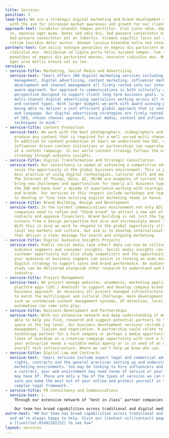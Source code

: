 ```yaml
---
title: Services
position: 3
lead-text: We are a strategic digital marketing and brand development consultancy
  with the aim for increased market awareness and growth for our clients.
approach-text: Curabitur blandit tempus porttitor. Cras justo odio, dapibus ac facilisis
  in, egestas eget quam. Donec sed odio dui. Sed posuere consectetur est at lobortis.
  Sed posuere consectetur est at lobortis. Vivamus sagittis lacus vel augue laoreet
  rutrum faucibus dolor auctor. Aenean lacinia bibendum nulla sed consectetur.
partners-text: Cum sociis natoque penatibus et magnis dis parturient montes, nascetur
  ridiculus mus. Vestibulum id ligula porta felis euismod semper. Cum sociis natoque
  penatibus et magnis dis parturient montes, nascetur ridiculus mus. Nullam quis risus
  eget urna mollis ornare vel eu leo.
services:
- service-title: Marketing, Social Media and Advertising
  service-text: "Saari offers 360 digital marketing services including social media
    management, digital advertising, content marketing, influencer marketing, audience
    development and channel management all firmly rooted into our internationally
    aware approach. Our approach to communications is both culturally and from a channel
    perspective designed to support client long term business goals. \n\nWe are a
    multi-channel digital advertising specialists working across all relevant media
    and content types. With larger budgets we work with award winning partner agencies
    being able to deliver a cost efficient global approach that is sensitive to culture
    and language. Our digital advertising strategies are firmly rooted in deep understanding
    of SEO, chosen channel approach, social media, content and influencer marketing
    techniques in mind."
- service-title: Content Production
  service-text: We work with the best photographers, videographers and animators to
    produce any content that is required for a well versed multi channel campaign.
    In addition to content production at Saari we understand how UGC, crowdfunding,
    influencer driven content initiatives or partnerships can supercharge the delivery
    of a content campaign. In our world content strategy follows the overall brand
    strategy through audience insights.
- service-title: Digital Transformation and Strategic Consultation
  service-text: Our consultancy is aimed at achieving a competitive advantage and
    seize the opportunity in the global business environment. This is possible with
    best practice of using digital technologies, cultural shift and means to communicate.
    The Internet of Things, Data, AI, VR/AR are examples of current technologies that
    bring new challenges and opportunities for nearly all business types. We understand
    the 360 and have over a decade of experience working with startups, software businesses
    and brands. Our services in this respect include workshops and team development
    to develop or fine tune existing digital marketing teams in house.
- service-title: Brand Building, Design and Development
  service-text: In the current communications environment not only B2C but also B2B
    companies need to refine and ‘think brand’ to attract a new set of buyers, business
    contacts and appease financiers. Brand building is not just the typography, logos,
    colours from a design perspective but also and increasingly about the user experience.
    With this in mind we work to respond to the global opportunity still appreciating
    local key markets and culture. Our aim is to develop internationally viable brands
    that deliver a clear message for search and outgoing marketing.
- service-title: Digital Audience Insights Projects
  service-text: Public social media (and other) data can now be utilised to study
    audience segments and consumer insights. Social media insights can help redefine
    customer opportunity but also study competitors and the opportunity at hand. Studying
    your audience or business segment can assist in forming an even more insightful
    digital strategy to support sales and brand performance. An audience insights
    study can be delivered alongside other research to understand and benchmark an
    industry.
- service-title: Project Management
  service-text: We project manage websites, eCommerce, marketing applications, cross
    platform apps (iOS / Android) to support and develop company brand strategy and
    business approach. As necessary all project managed infrastructure are developed
    to match the multilingual and cultural challenge. Here development techniques
    such as customised content management systems, IP detection, localisation and
    automation can come into play.
- service-title: Business Development and Partnerships
  service-text: With our extensive network and deep understanding of media we are
    able to help you find, research and suggest potential partners to tackle this
    space at the top level. Our business development services include partnerships
    management, liaison and negotiation. A partnership could relate to finding a suitable
    technology partner for a tech company or perhaps a media opportunity with the
    likes of Guardian or a creative campaign opportunity with tech a la Spotify. Perhaps
    your enterprise needs a suitable media agency or is in need of an update to the
    overall tech infrastructure. Where we can’t help we know who can.
- service-title: Digital Law and Contracts
  service-text: 'Saari services include expert legal and commercial advice in digital
    rights, contracts and the general practices setting up and understanding digital
    marketing environments. You may be looking to hire influencers and in need for
    a contract, your web environment may need terms of service or your original content
    may have IP. These are only a few of the types of services we can help to make
    sure you make the most out of your online and protect yourself in the internationally
    complex legal framework. '
- service-title: PR Consultancy and Communications
  service-text: |-
    Through our extensive network of ‘best in class’ partner companies we are able to coordinate and organise an effective internationally focussed communications approach. utilising 'best in class' partners with whom we have worked in the past.

    Our team has broad capabilities across traditional and digital mediums and we’re always happy to help. Visit our contact us page or drop us a line to see how.
outro-text: "## Our team has broad capabilities across traditional and digital mediums
  and we’re always happy to help. Visit our [contact us](/contact) page or drop us
  a [line](tel:01491282232) to see how"
layout: services
---
```


